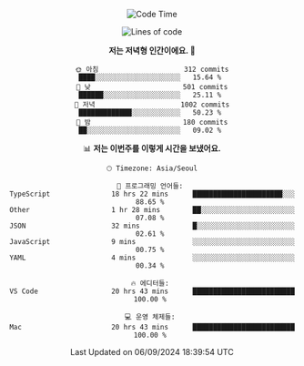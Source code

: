 <div align='center'>
 
<!--START_SECTION:waka-->
![Code Time](http://img.shields.io/badge/Code%20Time-3%2C808%20hrs%2033%20mins-blue)

![Lines of code](https://img.shields.io/badge/%EC%A0%80%EB%8A%94%20%EC%97%AC%ED%83%9C%EA%B9%8C%EC%A7%80%20-1.3%20million%20%EC%A4%84%EC%9D%98%20%EC%BD%94%EB%93%9C%EB%A5%BC%20%EC%9E%91%EC%84%B1%ED%96%88%EC%96%B4%EC%9A%94.-blue)

**저는 저녁형 인간이에요. 🦉** 

```text
🌞 아침                     312 commits         ████░░░░░░░░░░░░░░░░░░░░░   15.64 % 
🌆 낮　                     501 commits         ██████░░░░░░░░░░░░░░░░░░░   25.11 % 
🌃 저녁                     1002 commits        █████████████░░░░░░░░░░░░   50.23 % 
🌙 밤　                     180 commits         ██░░░░░░░░░░░░░░░░░░░░░░░   09.02 % 
```


📊 **저는 이번주를 이렇게 시간을 보냈어요.** 

```text
🕑︎ Timezone: Asia/Seoul

💬 프로그래밍 언어들: 
TypeScript               18 hrs 22 mins      ██████████████████████░░░   88.65 % 
Other                    1 hr 28 mins        ██░░░░░░░░░░░░░░░░░░░░░░░   07.08 % 
JSON                     32 mins             █░░░░░░░░░░░░░░░░░░░░░░░░   02.61 % 
JavaScript               9 mins              ░░░░░░░░░░░░░░░░░░░░░░░░░   00.75 % 
YAML                     4 mins              ░░░░░░░░░░░░░░░░░░░░░░░░░   00.34 % 

🔥 에디터들: 
VS Code                  20 hrs 43 mins      █████████████████████████   100.00 % 

💻 운영 체제들: 
Mac                      20 hrs 43 mins      █████████████████████████   100.00 % 
```


 Last Updated on 06/09/2024 18:39:54 UTC
<!--END_SECTION:waka-->
 </div>
<!---
Emewjin/Emewjin is a ✨ special ✨ repository because its `README.md` (this file) appears on your GitHub profile.
You can click the Preview link to take a look at your changes.
--->
